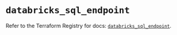 # `databricks_sql_endpoint`

Refer to the Terraform Registry for docs: [`databricks_sql_endpoint`](https://registry.terraform.io/providers/databricks/databricks/1.84.0/docs/resources/sql_endpoint).
